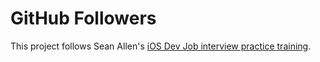 # GitHub Followers

This project follows Sean Allen's [iOS Dev Job interview practice training](https://seanallen.teachable.com/courses/enrolled/681906). 
